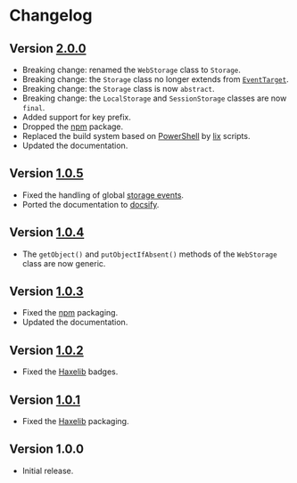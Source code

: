 # Changelog

## Version [2.0.0](https://bitbucket.org/cedx/webstorage.hx/branches/compare/v2.0.0..v1.0.5)
- Breaking change: renamed the `WebStorage` class to `Storage`.
- Breaking change: the `Storage` class no longer extends from [`EventTarget`](https://developer.mozilla.org/en-US/docs/Web/API/EventTarget).
- Breaking change: the `Storage` class is now `abstract`.
- Breaking change: the `LocalStorage` and `SessionStorage` classes are now `final`.
- Added support for key prefix.
- Dropped the [npm](https://www.npmjs.com) package.
- Replaced the build system based on [PowerShell](https://docs.microsoft.com/en-us/powershell) by [lix](https://github.com/lix-pm/lix.client) scripts.
- Updated the documentation.

## Version [1.0.5](https://bitbucket.org/cedx/webstorage.hx/branches/compare/v1.0.5..v1.0.4)
- Fixed the handling of global [storage events](https://developer.mozilla.org/en-US/docs/Web/API/Window/storage_event).
- Ported the documentation to [docsify](https://docsify.js.org).

## Version [1.0.4](https://bitbucket.org/cedx/webstorage.hx/branches/compare/v1.0.4..v1.0.3)
- The `getObject()` and `putObjectIfAbsent()` methods of the `WebStorage` class are now generic.

## Version [1.0.3](https://bitbucket.org/cedx/webstorage.hx/branches/compare/v1.0.3..v1.0.2)
- Fixed the [npm](https://www.npmjs.com) packaging.
- Updated the documentation.

## Version [1.0.2](https://bitbucket.org/cedx/webstorage.hx/branches/compare/v1.0.2..v1.0.1)
- Fixed the [Haxelib](https://lib.haxe.org) badges.

## Version [1.0.1](https://bitbucket.org/cedx/webstorage.hx/branches/compare/v1.0.1..v1.0.0)
- Fixed the [Haxelib](https://lib.haxe.org) packaging.

## Version 1.0.0
- Initial release.
